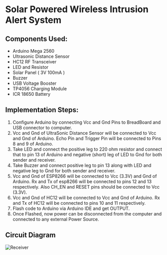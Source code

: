 # Solar Powered Wireless Intrusion Alert System
## Components Used:
- Arduino Mega 2560
- Ultrasonic Distance Sensor
- HC12 RF Transceiver
- LED and Resistor
- Solar Panel ( 3V 100mA )
- Buzzer
- USB Voltage Booster
- TP4056 Charging Module
- ICR 18650 Battery
## Implementation Steps:
1. Configure Arduino by connecting Vcc and Gnd Pins to BreadBoard and USB connector to computer.
2. Vcc and Gnd of UltraSonic Distance Sensor will be connected to Vcc and Gnd of Arduino. Echo Pin and Trigger Pin will be connected to Pins 8 and 9 of Arduino.
3. Take LED and connect the positive leg to 220 ohm resistor and connect that to pin 13 of Arduino and negative (short) leg of LED to Gnd for both sender and receiver.
4. Take Buzzer and connect positive leg to pin 13 along with LED and negative leg to Gnd for both sender and receiver.
5. Vcc and Gnd of ESP8266 will be connected to Vcc (3.3V) and Gnd of Arduino. Rx and Tx of esp8266 will be connected to pins 12 and 13 respectively. Also CH_EN and RESET pins should be connected to Vcc (3.3V).
6. Vcc and Gnd of HC12 will be connected to Vcc and Gnd of Arduino. Rx and Tx of HC12 will be connected to pins 10 and 11 respectively.
7. Flash code to Arduino via Arduino IDE and get OUTPUT.
8. Once Flashed, now power can be disconnected from the computer and connected to any external Power Source.
## Circuit Diagram
![ Receiver](https://github.com/rohanvparanjpe/intrusion_alert_system/blob/master/receiver.JPG?raw=true)

